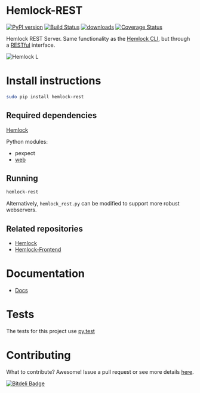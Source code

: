 Hemlock-REST
============
[![PyPI version](https://badge.fury.io/py/hemlock-rest.png)](http://badge.fury.io/py/hemlock-rest) [![Build Status](https://travis-ci.org/Lab41/Hemlock-REST.png?branch=master)](https://travis-ci.org/Lab41/Hemlock-REST) [![downloads](https://pypip.in/d/hemlock-rest/badge.png)](http://crate.io/packages/hemlock-rest/) [![Coverage Status](https://coveralls.io/repos/Lab41/Hemlock-REST/badge.png?branch=master)](https://coveralls.io/r/Lab41/Hemlock-REST?branch=master)


Hemlock REST Server.  Same functionality as the [Hemlock CLI](https://github.com/Lab41/Hemlock/blob/master/docs/CLI.md), but through a
[RESTful](https://github.com/Lab41/Hemlock-REST/blob/master/docs/REST.md) interface.

![Hemlock L](https://raw.github.com/Lab41/Hemlock-REST/master/docs/images/logo.png "Hemlock")

Install instructions
====================

```bash
sudo pip install hemlock-rest
```

Required dependencies
---------------------

[Hemlock](http://lab41.github.io/Hemlock/)

Python modules:
- pexpect
- [web](http://webpy.org/)


Running
----------

```bash
hemlock-rest
```
Alternatively, ``hemlock_rest.py`` can be modified to support more robust
webservers.


Related repositories
--------------------

- [Hemlock](http://lab41.github.io/Hemlock/)
- [Hemlock-Frontend](http://lab41.github.io/Hemlock-Frontend/)

Documentation
=============

- [Docs](http://lab41.github.io/Hemlock-REST/docs/_build/html/index.html)

Tests
=====

The tests for this project use [py.test](http://pytest.org/latest/)


Contributing
============

What to contribute?  Awesome!  Issue a pull request or see more details [here](https://github.com/Lab41/Hemlock-REST/blob/master/CONTRIBUTING.md).


[![Bitdeli Badge](https://d2weczhvl823v0.cloudfront.net/Lab41/hemlock-rest/trend.png)](https://bitdeli.com/free "Bitdeli Badge")

